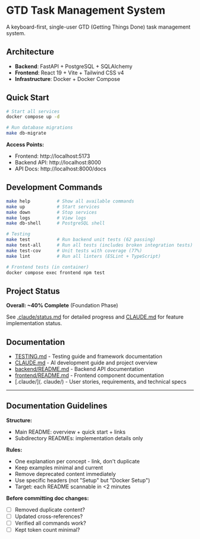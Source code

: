 # GTD Task Management System

A keyboard-first, single-user GTD (Getting Things Done) task management system.

## Architecture

- **Backend**: FastAPI + PostgreSQL + SQLAlchemy
- **Frontend**: React 19 + Vite + Tailwind CSS v4
- **Infrastructure**: Docker + Docker Compose

## Quick Start

```bash
# Start all services
docker compose up -d

# Run database migrations
make db-migrate
```

**Access Points:**
- Frontend: http://localhost:5173
- Backend API: http://localhost:8000
- API Docs: http://localhost:8000/docs

## Development Commands

```bash
make help          # Show all available commands
make up            # Start services
make down          # Stop services
make logs          # View logs
make db-shell      # PostgreSQL shell

# Testing
make test          # Run backend unit tests (62 passing)
make test-all      # Run all tests (includes broken integration tests)
make test-cov      # Unit tests with coverage (77%)
make lint          # Run all linters (ESLint + TypeScript)

# Frontend tests (in container)
docker compose exec frontend npm test
```

## Project Status

**Overall: ~40% Complete** (Foundation Phase)

See [.claude/status.md](.claude/status.md) for detailed progress and [CLAUDE.md](CLAUDE.md) for feature implementation status.

## Documentation

- [TESTING.md](TESTING.md) - Testing guide and framework documentation
- [CLAUDE.md](CLAUDE.md) - AI development guide and project overview
- [backend/README.md](backend/README.md) - Backend API documentation
- [frontend/README.md](frontend/README.md) - Frontend component documentation
- [.claude/](. claude/) - User stories, requirements, and technical specs

---

## Documentation Guidelines

**Structure:**
- Main README: overview + quick start + links
- Subdirectory READMEs: implementation details only

**Rules:**
- One explanation per concept - link, don't duplicate
- Keep examples minimal and current
- Remove deprecated content immediately
- Use specific headers (not "Setup" but "Docker Setup")
- Target: each README scannable in <2 minutes

**Before committing doc changes:**
- [ ] Removed duplicate content?
- [ ] Updated cross-references?
- [ ] Verified all commands work?
- [ ] Kept token count minimal?
